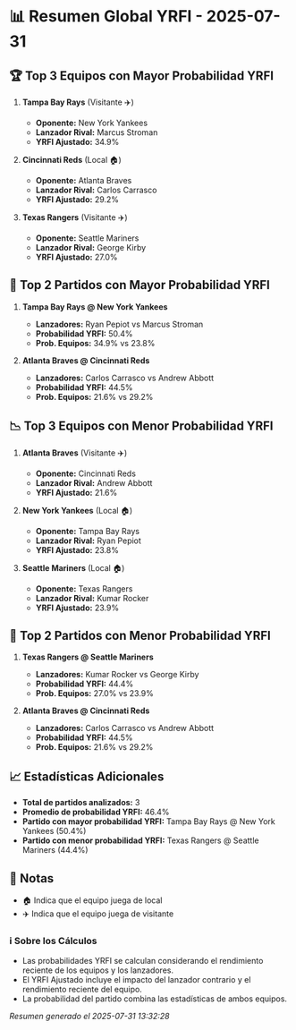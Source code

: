 # 📊 Resumen Global YRFI - 2025-07-31

## 🏆 Top 3 Equipos con Mayor Probabilidad YRFI

1. **Tampa Bay Rays** (Visitante ✈️)
   - **Oponente:** New York Yankees
   - **Lanzador Rival:** Marcus Stroman
   - **YRFI Ajustado:** 34.9%

2. **Cincinnati Reds** (Local 🏠)
   - **Oponente:** Atlanta Braves
   - **Lanzador Rival:** Carlos Carrasco
   - **YRFI Ajustado:** 29.2%

3. **Texas Rangers** (Visitante ✈️)
   - **Oponente:** Seattle Mariners
   - **Lanzador Rival:** George Kirby
   - **YRFI Ajustado:** 27.0%

## 🎯 Top 2 Partidos con Mayor Probabilidad YRFI

1. **Tampa Bay Rays @ New York Yankees**
   - **Lanzadores:** Ryan Pepiot vs Marcus Stroman
   - **Probabilidad YRFI:** 50.4%
   - **Prob. Equipos:** 34.9% vs 23.8%

2. **Atlanta Braves @ Cincinnati Reds**
   - **Lanzadores:** Carlos Carrasco vs Andrew Abbott
   - **Probabilidad YRFI:** 44.5%
   - **Prob. Equipos:** 21.6% vs 29.2%

## 📉 Top 3 Equipos con Menor Probabilidad YRFI

1. **Atlanta Braves** (Visitante ✈️)
   - **Oponente:** Cincinnati Reds
   - **Lanzador Rival:** Andrew Abbott
   - **YRFI Ajustado:** 21.6%

2. **New York Yankees** (Local 🏠)
   - **Oponente:** Tampa Bay Rays
   - **Lanzador Rival:** Ryan Pepiot
   - **YRFI Ajustado:** 23.8%

3. **Seattle Mariners** (Local 🏠)
   - **Oponente:** Texas Rangers
   - **Lanzador Rival:** Kumar Rocker
   - **YRFI Ajustado:** 23.9%

## 🛑 Top 2 Partidos con Menor Probabilidad YRFI

1. **Texas Rangers @ Seattle Mariners**
   - **Lanzadores:** Kumar Rocker vs George Kirby
   - **Probabilidad YRFI:** 44.4%
   - **Prob. Equipos:** 27.0% vs 23.9%

2. **Atlanta Braves @ Cincinnati Reds**
   - **Lanzadores:** Carlos Carrasco vs Andrew Abbott
   - **Probabilidad YRFI:** 44.5%
   - **Prob. Equipos:** 21.6% vs 29.2%

## 📈 Estadísticas Adicionales

- **Total de partidos analizados:** 3
- **Promedio de probabilidad YRFI:** 46.4%
- **Partido con mayor probabilidad YRFI:** Tampa Bay Rays @ New York Yankees (50.4%)
- **Partido con menor probabilidad YRFI:** Texas Rangers @ Seattle Mariners (44.4%)

## 📝 Notas

- 🏠 Indica que el equipo juega de local
- ✈️ Indica que el equipo juega de visitante

### ℹ️ Sobre los Cálculos
- Las probabilidades YRFI se calculan considerando el rendimiento reciente de los equipos y los lanzadores.
- El YRFI Ajustado incluye el impacto del lanzador contrario y el rendimiento reciente del equipo.
- La probabilidad del partido combina las estadísticas de ambos equipos.

*Resumen generado el 2025-07-31 13:32:28*
